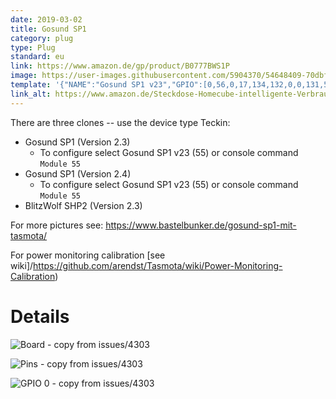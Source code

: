 ```yaml
---
date: 2019-03-02
title: Gosund SP1
category: plug
type: Plug
standard: eu
link: https://www.amazon.de/gp/product/B0777BWS1P
image: https://user-images.githubusercontent.com/5904370/54648409-70dbf280-4aa6-11e9-8429-a784cf2c6750.png
template: '{"NAME":"Gosund SP1 v23","GPIO":[0,56,0,17,134,132,0,0,131,57,21,0,0],"FLAG":0,"BASE":55}' 
link_alt: https://www.amazon.de/Steckdose-Homecube-intelligente-Verbrauchsanzeige-funktioniert/dp/B076Q2LKHG
---
```

There are three clones -- use the device type Teckin:

*    Gosund SP1 (Version 2.3)
     * To configure select Gosund SP1 v23 (55) or console command `Module 55`
*    Gosund SP1 (Version 2.4)
     * To configure select Gosund SP1 v23 (55) or console command `Module 55`
*    BlitzWolf SHP2 (Version 2.3)

For more pictures see: https://www.bastelbunker.de/gosund-sp1-mit-tasmota/

For power monitoring calibration [see wiki]/https://github.com/arendst/Tasmota/wiki/Power-Monitoring-Calibration)

# Details

![Board - copy from issues/4303](https://user-images.githubusercontent.com/644662/48126808-71f04e00-e282-11e8-89d4-603c9ffb8e26.png)

![Pins - copy from issues/4303](https://user-images.githubusercontent.com/644662/48127131-4326a780-e283-11e8-93ef-acc7b94650d2.png)

![GPIO 0 - copy from issues/4303](https://user-images.githubusercontent.com/644662/48127125-3c983000-e283-11e8-8008-aa1c18974413.png)
